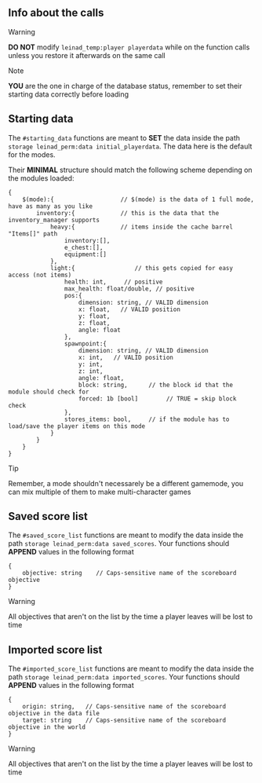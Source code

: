 ## Info about the calls

> [!WARNING]
> **DO NOT** modify `leinad_temp:player playerdata` 
> while on the function calls unless you restore it afterwards on the same call

> [!NOTE]
> **YOU** are the one in charge of the database status,
> remember to set their starting data correctly before loading

##  Starting data

The `#starting_data` functions are meant to **SET** the data inside the path `storage leinad_perm:data initial_playerdata`. The data here is the default for the modes.

Their **MINIMAL** structure should match the following scheme depending on the modules loaded:
```
{
    $(mode):{                   // $(mode) is the data of 1 full mode, have as many as you like
        inventory:{             // this is the data that the inventory_manager supports 
            heavy:{             // items inside the cache barrel "Items[]" path
                inventory:[],
                e_chest:[],
                equipment:[]
            },
            light:{                 // this gets copied for easy access (not items)
                health: int,     // positive
                max_health: float/double, // positive
                pos:{
                    dimension: string, // VALID dimension
                    x: float,   // VALID position
                    y: float,
                    z: float,
                    angle: float
                },
                spawnpoint:{
                    dimension: string, // VALID dimension
                    x: int,   // VALID position
                    y: int,
                    z: int,
                    angle: float,
                    block: string,      // the block id that the module should check for
                    forced: 1b [bool]        // TRUE = skip block check
                },
                stores_items: bool,     // if the module has to load/save the player items on this mode
            }
        }
    }
}
```

> [!TIP]
> Remember, a mode shouldn't necessarely be a different gamemode, you can mix multiple of them to make multi-character games

##  Saved score list

The `#saved_score_list` functions are meant to modify the data inside the path `storage leinad_perm:data saved_scores`. Your functions should **APPEND** values in the following format

```
{
    objective: string    // Caps-sensitive name of the scoreboard objective
}
```

> [!WARNING]
> All objectives that aren't on the list by the time a player leaves will be lost to time

##  Imported score list

The `#imported_score_list` functions are meant to modify the data inside the path `storage leinad_perm:data imported_scores`. Your functions should **APPEND** values in the following format

```
{
    origin: string,   // Caps-sensitive name of the scoreboard objective in the data file
    target: string    // Caps-sensitive name of the scoreboard objective in the world
}
```

> [!WARNING]
> All objectives that aren't on the list by the time a player leaves will be lost to time